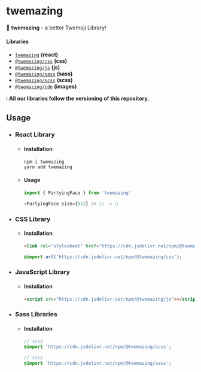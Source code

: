 # twemazing

🧸 **twemazing** - a better Twemoji Library!

#### Libraries

- [`twemazing`](https://www.npmjs.com/package/twemazing) **(react)**
- [`@twemazing/css`](https://www.npmjs.com/package/@twemazing/css) **(css)**
- [`@twemazing/js`](https://www.npmjs.com/package/@twemazing/js) **(js)**
- [`@twemazing/sass`](https://www.npmjs.com/package/@twemazing/sass) **(sass)**
- [`@twemazing/scss`](https://www.npmjs.com/package/@twemazing/scss) **(scss)**
- [`@twemazing/cdn`](https://www.npmjs.com/package/@twemazing/cdn) **(images)**

ℹ️ **All our libraries follow the versioning of this repository.**

## Usage

- ### React Library
  - #### Installation
    ```sh-session
    npm i twemazing
    yarn add twemazing
    ```
  - #### Usage
    ```js
    import { PartyingFace } from 'twemazing'
    
    <PartyingFace size={512} /> // -> 🥳
    ```
  
- ### CSS Library
  - #### Installation
    ```html
    <link rel="stylesheet" href="https://cdn.jsdelivr.net/npm/@twemazing/css">
    ```
    ```css
    @import url('https://cdn.jsdelivr.net/npm/@twemazing/css');
    ```
    
- ### JavaScript Library
  - #### Installation
    ```html
    <script src="https://cdn.jsdelivr.net/npm/@twemazing/js"></script>
    ```
    
- ### Sass Libraries
  - #### Installation
    ```scss
    // scss
    @import 'https://cdn.jsdelivr.net/npm/@twemazing/scss';
    
    // sass
    @import 'https://cdn.jsdelivr.net/npm/@twemazing/sass';
    ```
